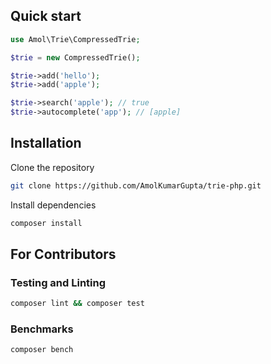 

## Quick start

```php
use Amol\Trie\CompressedTrie;

$trie = new CompressedTrie();

$trie->add('hello');
$trie->add('apple');

$trie->search('apple'); // true
$trie->autocomplete('app'); // [apple]
```


## Installation

Clone the repository
```bash
git clone https://github.com/AmolKumarGupta/trie-php.git
```

Install dependencies
```bash
composer install
```

## For Contributors

### Testing and Linting
```bash
composer lint && composer test
```

### Benchmarks
```bash
composer bench
```